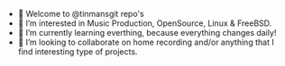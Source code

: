 - 👋 Welcome to @tinmansgit repo's
- 👀 I’m interested in Music Production, OpenSource, Linux & FreeBSD.
- 🌱 I’m currently learning everthing, because everything changes daily!
- 💞️ I’m looking to collaborate on home recording and/or anything that I find interesting type of projects. 

<!---
routeonestudio/routeonestudio is a ✨ special ✨ repository because its `README.md` (this file) appears on your GitHub profile.
You can click the Preview link to take a look at your changes.
--->
